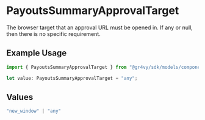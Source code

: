 # PayoutsSummaryApprovalTarget

The browser target that an approval URL must be opened in. If any or null, then there is no specific requirement.

## Example Usage

```typescript
import { PayoutsSummaryApprovalTarget } from "@gr4vy/sdk/models/components";

let value: PayoutsSummaryApprovalTarget = "any";
```

## Values

```typescript
"new_window" | "any"
```